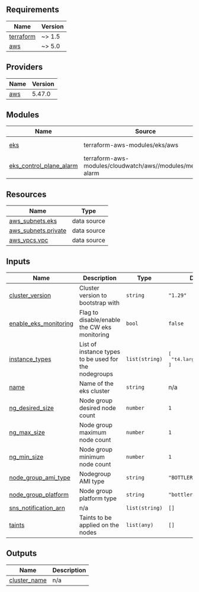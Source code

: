 <!-- BEGIN_TF_DOCS -->
## Requirements

| Name | Version |
|------|---------|
| <a name="requirement_terraform"></a> [terraform](#requirement\_terraform) | ~> 1.5 |
| <a name="requirement_aws"></a> [aws](#requirement\_aws) | ~> 5.0 |

## Providers

| Name | Version |
|------|---------|
| <a name="provider_aws"></a> [aws](#provider\_aws) | 5.47.0 |

## Modules

| Name | Source | Version |
|------|--------|---------|
| <a name="module_eks"></a> [eks](#module\_eks) | terraform-aws-modules/eks/aws | ~> 20.0 |
| <a name="module_eks_control_plane_alarm"></a> [eks\_control\_plane\_alarm](#module\_eks\_control\_plane\_alarm) | terraform-aws-modules/cloudwatch/aws//modules/metric-alarm | ~> 3.0 |

## Resources

| Name | Type |
|------|------|
| [aws_subnets.eks](https://registry.terraform.io/providers/hashicorp/aws/latest/docs/data-sources/subnets) | data source |
| [aws_subnets.private](https://registry.terraform.io/providers/hashicorp/aws/latest/docs/data-sources/subnets) | data source |
| [aws_vpcs.vpc](https://registry.terraform.io/providers/hashicorp/aws/latest/docs/data-sources/vpcs) | data source |

## Inputs

| Name | Description | Type | Default | Required |
|------|-------------|------|---------|:--------:|
| <a name="input_cluster_version"></a> [cluster\_version](#input\_cluster\_version) | Cluster version to bootstrap with | `string` | `"1.29"` | no |
| <a name="input_enable_eks_monitoring"></a> [enable\_eks\_monitoring](#input\_enable\_eks\_monitoring) | Flag to disable/enable the CW eks monitoring | `bool` | `false` | no |
| <a name="input_instance_types"></a> [instance\_types](#input\_instance\_types) | List of instance types to be used for the nodegroups | `list(string)` | <pre>[<br>  "t4.large"<br>]</pre> | no |
| <a name="input_name"></a> [name](#input\_name) | Name of the eks cluster | `string` | n/a | yes |
| <a name="input_ng_desired_size"></a> [ng\_desired\_size](#input\_ng\_desired\_size) | Node group desired node count | `number` | `1` | no |
| <a name="input_ng_max_size"></a> [ng\_max\_size](#input\_ng\_max\_size) | Node group maximum node count | `number` | `1` | no |
| <a name="input_ng_min_size"></a> [ng\_min\_size](#input\_ng\_min\_size) | Node group minimum node count | `number` | `1` | no |
| <a name="input_node_group_ami_type"></a> [node\_group\_ami\_type](#input\_node\_group\_ami\_type) | Nodegroup AMI type | `string` | `"BOTTLEROCKET_x86_64"` | no |
| <a name="input_node_group_platform"></a> [node\_group\_platform](#input\_node\_group\_platform) | Node group platform type | `string` | `"bottlerocket"` | no |
| <a name="input_sns_notification_arn"></a> [sns\_notification\_arn](#input\_sns\_notification\_arn) | n/a | `list(string)` | `[]` | no |
| <a name="input_taints"></a> [taints](#input\_taints) | Taints to be applied on the nodes | `list(any)` | `[]` | no |

## Outputs

| Name | Description |
|------|-------------|
| <a name="output_cluster_name"></a> [cluster\_name](#output\_cluster\_name) | n/a |
<!-- END_TF_DOCS -->